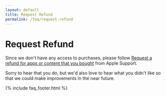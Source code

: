 ```yaml
---
layout: default
title: Request Refund
permalink: /faq/request-refund
---
```


# Request Refund

Since we don't have any access to purchases, please follow [Request a refund for apps or content that you bought](https://support.apple.com/en-us/HT204084) from Apple Support.

Sorry to hear that you do, but we'd also love to hear what you didn't like so that we could make improvements in the near future.

{% include faq_footer.html %}

